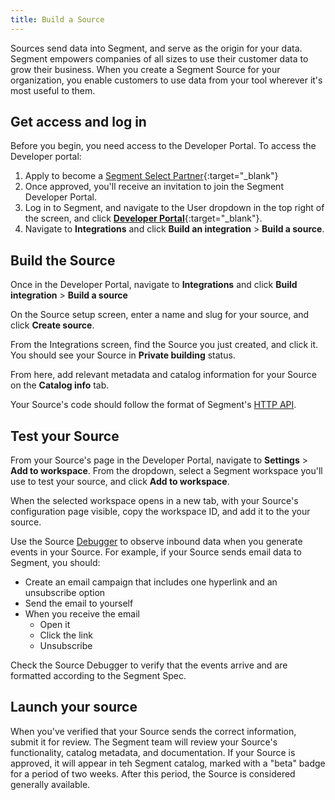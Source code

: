 ```yaml
---
title: Build a Source
---
```


Sources send data into Segment, and serve as the origin for your data. Segment empowers companies of all sizes to use their customer data to grow their business. When you create a Segment Source for your organization, you enable customers to use data from your tool wherever it's most useful to them.

## Get access and log in

Before you begin, you need access to the Developer Portal. To access the Developer portal:

1. Apply to become a [Segment Select Partner](https://segment.com/partners/integration/){:target="_blank"}
2. Once approved, you'll receive an invitation to join the Segment Developer Portal.
3. Log in to Segment, and navigate to the User dropdown in the top right of the screen, and click [**Developer Portal**](https://app.segment.com/dev-portal){:target="_blank"}.
4. Navigate to **Integrations** and click **Build an integration** > **Build a source**.

## Build the Source

Once in the Developer Portal, navigate to **Integrations** and click **Build integration** > **Build a source**

On the Source setup screen, enter a name and slug for your source, and click **Create source**.

From the Integrations screen, find the Source you just created, and click it. You should see your Source in **Private building** status.

From here, add relevant metadata and catalog information for your Source on the **Catalog info** tab.

Your Source's code should follow the format of Segment's [HTTP API](/docs/connections/sources/catalog/libraries/server/http-api/).

## Test your Source

From your Source's page in the Developer Portal, navigate to **Settings** > **Add to workspace**. From the dropdown, select a Segment workspace you'll use to test your source, and click **Add to workspace**.

When the selected workspace opens in a new tab, with your Source's configuration page visible, copy the workspace ID, and add it to the your source.

Use the Source [Debugger](/docs/connections/sources/debugger/) to observe inbound data when you generate events in your Source. For example, if your Source sends email data to Segment, you should:

- Create an email campaign that includes one hyperlink and an unsubscribe option
- Send the email to yourself
- When you receive the email
  - Open it
  - Click the link
  - Unsubscribe

Check the Source Debugger to verify that the events arrive and are formatted according to the Segment Spec.

## Launch your source

When you've verified that your Source sends the correct information, submit it for review. The Segment team will review your Source's functionality, catalog metadata, and documentation. If your Source is approved, it will appear in teh Segment catalog, marked with a "beta" badge for a period of two weeks. After this period, the Source is considered generally available.

